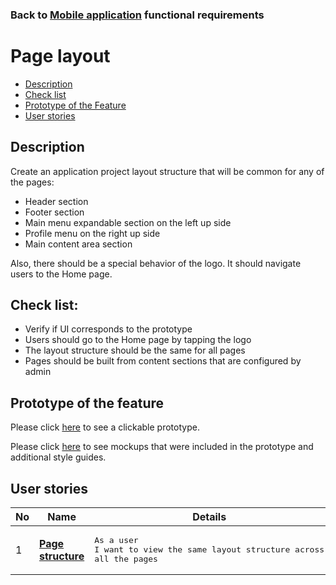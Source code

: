 ### Back to [Mobile application](../../#mobile-application) functional requirements

# Page layout

- [Description](#description)
- [Check list](#check-list)
- [Prototype of the Feature](#prototype-of-the-feature)
- [User stories](#user-stories)

## Description

Create an application project layout structure that will be common for any of the pages:
- Header section
- Footer section
- Main menu expandable section on the left up side
- Profile menu on the right up side
- Main content area section

Also, there should be a special behavior of the logo. It should navigate users to the Home page.

## Check list:

  - Verify if UI corresponds to the prototype
  - Users should go to the Home page by tapping the logo
  - The layout structure should be the same for all pages
  - Pages should be built from content sections that are configured by admin

## Prototype of the feature

Please click [here](https://www.figma.com/proto/JVDTph8VY9Ye7kz8BTDxhJ/1-Sports-Hub-General-Prototype?page-id=0%3A5852&node-id=0%3A7481&viewport=-1637%2C-969%2C0.37520089745521545&scaling=scale-down) to see a clickable prototype.

Please click [here](https://www.figma.com/file/egXgh8BYD7Xaa0JeMNhv9R/Manage-advertisements?node-id=0%3A1075) to see mockups that were included in the prototype and additional style guides.

## User stories

No           |      Name     |   Details
------------ | ------------- | -------------
1 |[**Page structure**](/sports_hub_portal/mobile_application_features/project_layout/user_stories/page_structure_user_side)|<pre>As a user<br>I want to view the same layout structure across all the pages</pre>
